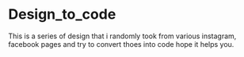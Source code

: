 # Design_to_code
This is a series of design that i randomly took from various instagram, facebook pages and try to convert thoes into code hope it helps you.
